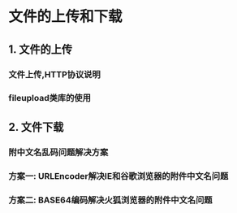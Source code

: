 # 文件的上传和下载



## 1. 文件的上传



### 文件上传,HTTP协议说明



### fileupload类库的使用



## 2. 文件下载



### 附中文名乱码问题解决方案



### 方案一: URLEncoder解决IE和谷歌浏览器的附件中文名问题





### 方案二: BASE64编码解决火狐浏览器的附件中文名问题